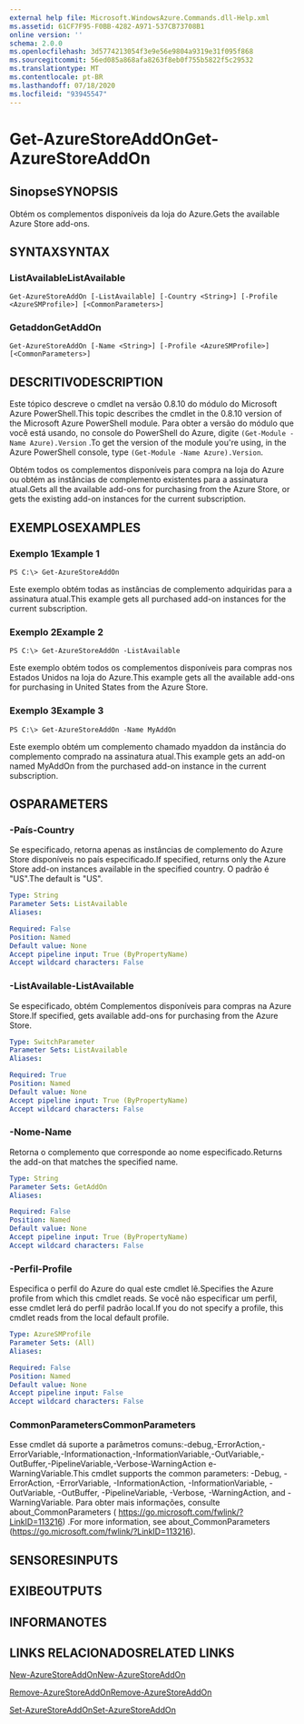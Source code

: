 ```yaml
---
external help file: Microsoft.WindowsAzure.Commands.dll-Help.xml
ms.assetid: 61CF7F95-F0BB-4282-A971-537CB73708B1
online version: ''
schema: 2.0.0
ms.openlocfilehash: 3d5774213054f3e9e56e9804a9319e31f095f868
ms.sourcegitcommit: 56ed085a868afa8263f8eb0f755b5822f5c29532
ms.translationtype: MT
ms.contentlocale: pt-BR
ms.lasthandoff: 07/18/2020
ms.locfileid: "93945547"
---
```

# <span data-ttu-id="9ca99-101">Get-AzureStoreAddOn</span><span class="sxs-lookup"><span data-stu-id="9ca99-101">Get-AzureStoreAddOn</span></span>

## <span data-ttu-id="9ca99-102">Sinopse</span><span class="sxs-lookup"><span data-stu-id="9ca99-102">SYNOPSIS</span></span>
<span data-ttu-id="9ca99-103">Obtém os complementos disponíveis da loja do Azure.</span><span class="sxs-lookup"><span data-stu-id="9ca99-103">Gets the available Azure Store add-ons.</span></span>

## <span data-ttu-id="9ca99-104">SYNTAX</span><span class="sxs-lookup"><span data-stu-id="9ca99-104">SYNTAX</span></span>

### <span data-ttu-id="9ca99-105">ListAvailable</span><span class="sxs-lookup"><span data-stu-id="9ca99-105">ListAvailable</span></span>
```
Get-AzureStoreAddOn [-ListAvailable] [-Country <String>] [-Profile <AzureSMProfile>] [<CommonParameters>]
```

### <span data-ttu-id="9ca99-106">Getaddon</span><span class="sxs-lookup"><span data-stu-id="9ca99-106">GetAddOn</span></span>
```
Get-AzureStoreAddOn [-Name <String>] [-Profile <AzureSMProfile>] [<CommonParameters>]
```

## <span data-ttu-id="9ca99-107">DESCRITIVO</span><span class="sxs-lookup"><span data-stu-id="9ca99-107">DESCRIPTION</span></span>
<span data-ttu-id="9ca99-108">Este tópico descreve o cmdlet na versão 0.8.10 do módulo do Microsoft Azure PowerShell.</span><span class="sxs-lookup"><span data-stu-id="9ca99-108">This topic describes the cmdlet in the 0.8.10 version of the Microsoft Azure PowerShell module.</span></span>
<span data-ttu-id="9ca99-109">Para obter a versão do módulo que você está usando, no console do PowerShell do Azure, digite `(Get-Module -Name Azure).Version` .</span><span class="sxs-lookup"><span data-stu-id="9ca99-109">To get the version of the module you're using, in the Azure PowerShell console, type `(Get-Module -Name Azure).Version`.</span></span>

<span data-ttu-id="9ca99-110">Obtém todos os complementos disponíveis para compra na loja do Azure ou obtém as instâncias de complemento existentes para a assinatura atual.</span><span class="sxs-lookup"><span data-stu-id="9ca99-110">Gets all the available add-ons for purchasing from the Azure Store, or gets the existing add-on instances for the current subscription.</span></span>

## <span data-ttu-id="9ca99-111">EXEMPLOS</span><span class="sxs-lookup"><span data-stu-id="9ca99-111">EXAMPLES</span></span>

### <span data-ttu-id="9ca99-112">Exemplo 1</span><span class="sxs-lookup"><span data-stu-id="9ca99-112">Example 1</span></span>
```
PS C:\> Get-AzureStoreAddOn
```

<span data-ttu-id="9ca99-113">Este exemplo obtém todas as instâncias de complemento adquiridas para a assinatura atual.</span><span class="sxs-lookup"><span data-stu-id="9ca99-113">This example gets all purchased add-on instances for the current subscription.</span></span>

### <span data-ttu-id="9ca99-114">Exemplo 2</span><span class="sxs-lookup"><span data-stu-id="9ca99-114">Example 2</span></span>
```
PS C:\> Get-AzureStoreAddOn -ListAvailable
```

<span data-ttu-id="9ca99-115">Este exemplo obtém todos os complementos disponíveis para compras nos Estados Unidos na loja do Azure.</span><span class="sxs-lookup"><span data-stu-id="9ca99-115">This example gets all the available add-ons for purchasing in United States from the Azure Store.</span></span>

### <span data-ttu-id="9ca99-116">Exemplo 3</span><span class="sxs-lookup"><span data-stu-id="9ca99-116">Example 3</span></span>
```
PS C:\> Get-AzureStoreAddOn -Name MyAddOn
```

<span data-ttu-id="9ca99-117">Este exemplo obtém um complemento chamado myaddon da instância do complemento comprado na assinatura atual.</span><span class="sxs-lookup"><span data-stu-id="9ca99-117">This example gets an add-on named MyAddOn from the purchased add-on instance in the current subscription.</span></span>

## <span data-ttu-id="9ca99-118">OS</span><span class="sxs-lookup"><span data-stu-id="9ca99-118">PARAMETERS</span></span>

### <span data-ttu-id="9ca99-119">-País</span><span class="sxs-lookup"><span data-stu-id="9ca99-119">-Country</span></span>
<span data-ttu-id="9ca99-120">Se especificado, retorna apenas as instâncias de complemento do Azure Store disponíveis no país especificado.</span><span class="sxs-lookup"><span data-stu-id="9ca99-120">If specified, returns only the Azure Store add-on instances available in the specified country.</span></span>
<span data-ttu-id="9ca99-121">O padrão é "US".</span><span class="sxs-lookup"><span data-stu-id="9ca99-121">The default is "US".</span></span>

```yaml
Type: String
Parameter Sets: ListAvailable
Aliases: 

Required: False
Position: Named
Default value: None
Accept pipeline input: True (ByPropertyName)
Accept wildcard characters: False
```

### <span data-ttu-id="9ca99-122">-ListAvailable</span><span class="sxs-lookup"><span data-stu-id="9ca99-122">-ListAvailable</span></span>
<span data-ttu-id="9ca99-123">Se especificado, obtém Complementos disponíveis para compras na Azure Store.</span><span class="sxs-lookup"><span data-stu-id="9ca99-123">If specified, gets available add-ons for purchasing from the Azure Store.</span></span>

```yaml
Type: SwitchParameter
Parameter Sets: ListAvailable
Aliases: 

Required: True
Position: Named
Default value: None
Accept pipeline input: True (ByPropertyName)
Accept wildcard characters: False
```

### <span data-ttu-id="9ca99-124">-Nome</span><span class="sxs-lookup"><span data-stu-id="9ca99-124">-Name</span></span>
<span data-ttu-id="9ca99-125">Retorna o complemento que corresponde ao nome especificado.</span><span class="sxs-lookup"><span data-stu-id="9ca99-125">Returns the add-on that matches the specified name.</span></span>

```yaml
Type: String
Parameter Sets: GetAddOn
Aliases: 

Required: False
Position: Named
Default value: None
Accept pipeline input: True (ByPropertyName)
Accept wildcard characters: False
```

### <span data-ttu-id="9ca99-126">-Perfil</span><span class="sxs-lookup"><span data-stu-id="9ca99-126">-Profile</span></span>
<span data-ttu-id="9ca99-127">Especifica o perfil do Azure do qual este cmdlet lê.</span><span class="sxs-lookup"><span data-stu-id="9ca99-127">Specifies the Azure profile from which this cmdlet reads.</span></span>
<span data-ttu-id="9ca99-128">Se você não especificar um perfil, esse cmdlet lerá do perfil padrão local.</span><span class="sxs-lookup"><span data-stu-id="9ca99-128">If you do not specify a profile, this cmdlet reads from the local default profile.</span></span>

```yaml
Type: AzureSMProfile
Parameter Sets: (All)
Aliases: 

Required: False
Position: Named
Default value: None
Accept pipeline input: False
Accept wildcard characters: False
```

### <span data-ttu-id="9ca99-129">CommonParameters</span><span class="sxs-lookup"><span data-stu-id="9ca99-129">CommonParameters</span></span>
<span data-ttu-id="9ca99-130">Esse cmdlet dá suporte a parâmetros comuns:-debug,-ErrorAction,-ErrorVariable,-Informationaction,-InformationVariable,-OutVariable,-OutBuffer,-PipelineVariable,-Verbose-WarningAction e-WarningVariable.</span><span class="sxs-lookup"><span data-stu-id="9ca99-130">This cmdlet supports the common parameters: -Debug, -ErrorAction, -ErrorVariable, -InformationAction, -InformationVariable, -OutVariable, -OutBuffer, -PipelineVariable, -Verbose, -WarningAction, and -WarningVariable.</span></span> <span data-ttu-id="9ca99-131">Para obter mais informações, consulte about_CommonParameters ( https://go.microsoft.com/fwlink/?LinkID=113216) .</span><span class="sxs-lookup"><span data-stu-id="9ca99-131">For more information, see about_CommonParameters (https://go.microsoft.com/fwlink/?LinkID=113216).</span></span>

## <span data-ttu-id="9ca99-132">SENSORES</span><span class="sxs-lookup"><span data-stu-id="9ca99-132">INPUTS</span></span>

## <span data-ttu-id="9ca99-133">EXIBE</span><span class="sxs-lookup"><span data-stu-id="9ca99-133">OUTPUTS</span></span>

## <span data-ttu-id="9ca99-134">INFORMA</span><span class="sxs-lookup"><span data-stu-id="9ca99-134">NOTES</span></span>

## <span data-ttu-id="9ca99-135">LINKS RELACIONADOS</span><span class="sxs-lookup"><span data-stu-id="9ca99-135">RELATED LINKS</span></span>

[<span data-ttu-id="9ca99-136">New-AzureStoreAddOn</span><span class="sxs-lookup"><span data-stu-id="9ca99-136">New-AzureStoreAddOn</span></span>](./New-AzureStoreAddOn.md)

[<span data-ttu-id="9ca99-137">Remove-AzureStoreAddOn</span><span class="sxs-lookup"><span data-stu-id="9ca99-137">Remove-AzureStoreAddOn</span></span>](./Remove-AzureStoreAddOn.md)

[<span data-ttu-id="9ca99-138">Set-AzureStoreAddOn</span><span class="sxs-lookup"><span data-stu-id="9ca99-138">Set-AzureStoreAddOn</span></span>](./Set-AzureStoreAddOn.md)


